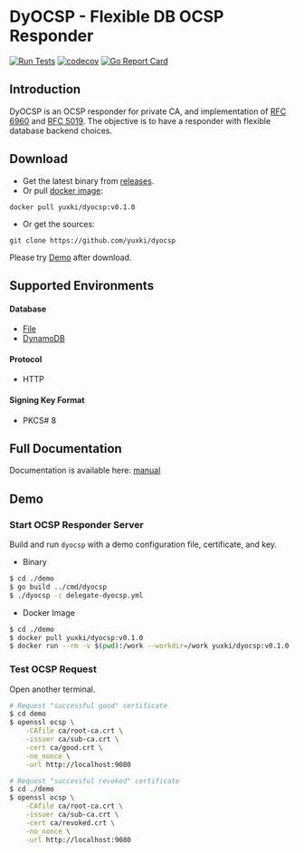# DyOCSP - Flexible DB OCSP Responder
[![Run Tests](https://github.com/yuxki/dyocsp/actions/workflows/test.yaml/badge.svg)](https://github.com/yuxki/dyocsp/actions/workflows/test.yaml)
[![codecov](https://codecov.io/gh/yuxki/dyocsp/graph/badge.svg?token=Y8QR7WP3L7)](https://codecov.io/gh/yuxki/dyocsp)
[![Go Report Card](https://goreportcard.com/badge/github.com/yuxki/dyocsp)](https://goreportcard.com/report/github.com/yuxki/dyocsp)

## Introduction
DyOCSP is an OCSP responder for private CA, and implementation of [RFC 6960](https://www.rfc-editor.org/rfc/rfc6960) and [RFC 5019](https://www.rfc-editor.org/rfc/rfc5019).
The objective is to have a responder with flexible database backend choices.

## Download
- Get the latest binary from [releases](https://github.com/yuxki/dyocsp/releases).
- Or pull [docker image](https://hub.docker.com/r/yuxki/dyocsp):
```
docker pull yuxki/dyocsp:v0.1.0
```
- Or get the sources:
```
git clone https://github.com/yuxki/dyocsp
```
Please try [Demo](#Demo) after download.


## Supported Environments
#### Database
- [File](docs/fileasdb.md)
- [DynamoDB](docs/dynamodb.md)

#### Protocol
- HTTP

#### Signing Key Format
- PKCS# 8

## Full Documentation
Documentation is available here: [manual](docs/index.md)

## Demo
### Start OCSP Responder Server
Build and run `dyocsp` with a demo configuration file, certificate, and key.
- Binary
```bash
$ cd ./demo
$ go build ../cmd/dyocsp
$ ./dyocsp -c delegate-dyocsp.yml
```

- Docker Image
```bash
$ cd ./demo
$ docker pull yuxki/dyocsp:v0.1.0
$ docker run --rm -v $(pwd):/work --workdir=/work yuxki/dyocsp:v0.1.0 -c delegate-dyocsp.yml
```

### Test OCSP Request
Open another terminal.
```bash
# Request "successful good" certificate
$ cd demo
$ openssl ocsp \
    -CAfile ca/root-ca.crt \
    -issuer ca/sub-ca.crt \
    -cert ca/good.crt \
    -no_nonce \
    -url http://localhost:9080
```
```bash
# Request "successful revoked" certificate
$ cd ./demo
$ openssl ocsp \
    -CAfile ca/root-ca.crt \
    -issuer ca/sub-ca.crt \
    -cert ca/revoked.crt \
    -no_nonce \
    -url http://localhost:9080
```
